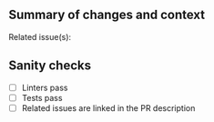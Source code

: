 ## Summary of changes and context

Related issue(s):

## Sanity checks

<!-- Add more if necessary -->

- [ ] Linters pass
- [ ] Tests pass
- [ ] Related issues are linked in the PR description
